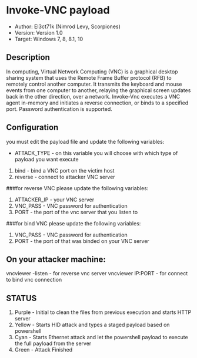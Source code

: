 # Invoke-VNC payload

* Author: El3ct71k (Nimrod Levy, Scorpiones)
* Version: Version 1.0
* Target: Windows 7, 8, 8.1, 10

## Description
In computing, Virtual Network Computing (VNC) is a graphical desktop sharing system that uses the Remote Frame Buffer protocol (RFB) to remotely control another computer. It transmits the keyboard and mouse events from one computer to another, relaying the graphical screen updates back in the other direction, over a network.
Invoke-Vnc executes a VNC agent in-memory and initiates a reverse connection, or binds to a specified port. Password authentication is supported.

## Configuration

you must edit the payload file and update the following variables:

* ATTACK_TYPE - on this variable you will choose with which type of payload you want execute
1. bind - bind a VNC port on the victim host
2. reverse - connect to attacker VNC server

###for reverse VNC please update the following variables:
1. ATTACKER_IP - your VNC server
2. VNC_PASS - VNC password for authentication
3. PORT - the port of the vnc server that you listen to

###for bind VNC please update the following variables:
1. VNC_PASS - VNC password for authentication
2. PORT - the port of that was binded on your VNC server

## On your attacker machine:
vncviewer -listen - for reverse vnc server
vncviewer IP:PORT - for connect to bind vnc connection

## STATUS

1. Purple - Initial to clean the files from previous execution and starts HTTP server
2. Yellow - Starts HID attack and types a staged payload based on powershell
3. Cyan - Starts Ethernet attack and let the powershell payload to execute the full payload from the server
4. Green - Attack Finished
